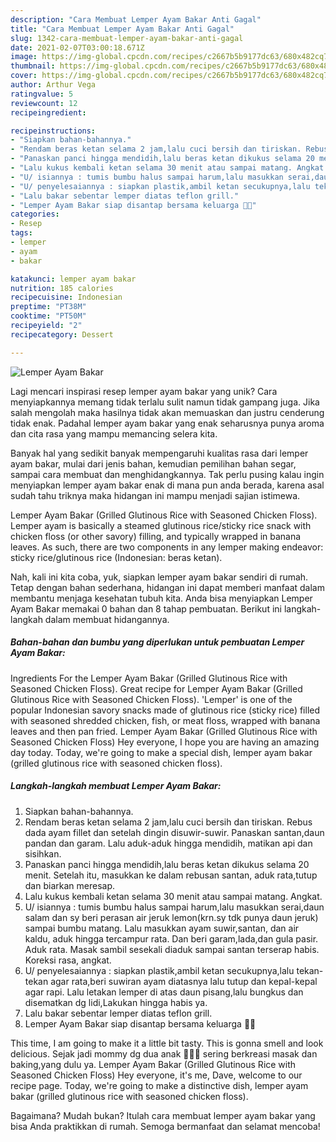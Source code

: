 ```yaml
---
description: "Cara Membuat Lemper Ayam Bakar Anti Gagal"
title: "Cara Membuat Lemper Ayam Bakar Anti Gagal"
slug: 1342-cara-membuat-lemper-ayam-bakar-anti-gagal
date: 2021-02-07T03:00:18.671Z
image: https://img-global.cpcdn.com/recipes/c2667b5b9177dc63/680x482cq70/lemper-ayam-bakar-foto-resep-utama.jpg
thumbnail: https://img-global.cpcdn.com/recipes/c2667b5b9177dc63/680x482cq70/lemper-ayam-bakar-foto-resep-utama.jpg
cover: https://img-global.cpcdn.com/recipes/c2667b5b9177dc63/680x482cq70/lemper-ayam-bakar-foto-resep-utama.jpg
author: Arthur Vega
ratingvalue: 5
reviewcount: 12
recipeingredient:

recipeinstructions:
- "Siapkan bahan-bahannya."
- "Rendam beras ketan selama 2 jam,lalu cuci bersih dan tiriskan. Rebus dada ayam fillet dan setelah dingin disuwir-suwir. Panaskan santan,daun pandan dan garam. Lalu aduk-aduk hingga mendidih, matikan api dan sisihkan."
- "Panaskan panci hingga mendidih,lalu beras ketan dikukus selama 20 menit. Setelah itu, masukkan ke dalam rebusan santan, aduk rata,tutup dan biarkan meresap."
- "Lalu kukus kembali ketan selama 30 menit atau sampai matang. Angkat."
- "U/ isiannya : tumis bumbu halus sampai harum,lalu masukkan serai,daun salam dan sy beri perasan air jeruk lemon(krn.sy tdk punya daun jeruk) sampai bumbu matang. Lalu masukkan ayam suwir,santan, dan air kaldu, aduk hingga tercampur rata. Dan beri garam,lada,dan gula pasir. Aduk rata. Masak sambil sesekali diaduk sampai santan terserap habis. Koreksi rasa, angkat."
- "U/ penyelesaiannya : siapkan plastik,ambil ketan secukupnya,lalu tekan-tekan agar rata,beri suwiran ayam diatasnya lalu tutup dan kepal-kepal agar rapi. Lalu letakan lemper di atas daun pisang,lalu bungkus dan disematkan dg lidi,Lakukan hingga habis ya."
- "Lalu bakar sebentar lemper diatas teflon grill."
- "Lemper Ayam Bakar siap disantap bersama keluarga 🙏😇"
categories:
- Resep
tags:
- lemper
- ayam
- bakar

katakunci: lemper ayam bakar 
nutrition: 185 calories
recipecuisine: Indonesian
preptime: "PT38M"
cooktime: "PT50M"
recipeyield: "2"
recipecategory: Dessert

---
```



![Lemper Ayam Bakar](https://img-global.cpcdn.com/recipes/c2667b5b9177dc63/680x482cq70/lemper-ayam-bakar-foto-resep-utama.jpg)

Lagi mencari inspirasi resep lemper ayam bakar yang unik? Cara menyiapkannya memang tidak terlalu sulit namun tidak gampang juga. Jika salah mengolah maka hasilnya tidak akan memuaskan dan justru cenderung tidak enak. Padahal lemper ayam bakar yang enak seharusnya punya aroma dan cita rasa yang mampu memancing selera kita.

Banyak hal yang sedikit banyak mempengaruhi kualitas rasa dari lemper ayam bakar, mulai dari jenis bahan, kemudian pemilihan bahan segar, sampai cara membuat dan menghidangkannya. Tak perlu pusing kalau ingin menyiapkan lemper ayam bakar enak di mana pun anda berada, karena asal sudah tahu triknya maka hidangan ini mampu menjadi sajian istimewa.

Lemper Ayam Bakar (Grilled Glutinous Rice with Seasoned Chicken Floss). Lemper ayam is basically a steamed glutinous rice/sticky rice snack with chicken floss (or other savory) filling, and typically wrapped in banana leaves. As such, there are two components in any lemper making endeavor: sticky rice/glutinous rice (Indonesian: beras ketan).


Nah, kali ini kita coba, yuk, siapkan lemper ayam bakar sendiri di rumah. Tetap dengan bahan sederhana, hidangan ini dapat memberi manfaat dalam membantu menjaga kesehatan tubuh kita. Anda bisa menyiapkan Lemper Ayam Bakar memakai 0 bahan dan 8 tahap pembuatan. Berikut ini langkah-langkah dalam membuat hidangannya.

<!--inarticleads1-->

##### Bahan-bahan dan bumbu yang diperlukan untuk pembuatan Lemper Ayam Bakar:



Ingredients For the Lemper Ayam Bakar (Grilled Glutinous Rice with Seasoned Chicken Floss). Great recipe for Lemper Ayam Bakar (Grilled Glutinous Rice with Seasoned Chicken Floss). &#39;Lemper&#39; is one of the popular Indonesian savory snacks made of glutinous rice (sticky rice) filled with seasoned shredded chicken, fish, or meat floss, wrapped with banana leaves and then pan fried. Lemper Ayam Bakar (Grilled Glutinous Rice with Seasoned Chicken Floss) Hey everyone, I hope you are having an amazing day today. Today, we&#39;re going to make a special dish, lemper ayam bakar (grilled glutinous rice with seasoned chicken floss). 

<!--inarticleads2-->

##### Langkah-langkah membuat Lemper Ayam Bakar:

1. Siapkan bahan-bahannya.
1. Rendam beras ketan selama 2 jam,lalu cuci bersih dan tiriskan. Rebus dada ayam fillet dan setelah dingin disuwir-suwir. Panaskan santan,daun pandan dan garam. Lalu aduk-aduk hingga mendidih, matikan api dan sisihkan.
1. Panaskan panci hingga mendidih,lalu beras ketan dikukus selama 20 menit. Setelah itu, masukkan ke dalam rebusan santan, aduk rata,tutup dan biarkan meresap.
1. Lalu kukus kembali ketan selama 30 menit atau sampai matang. Angkat.
1. U/ isiannya : tumis bumbu halus sampai harum,lalu masukkan serai,daun salam dan sy beri perasan air jeruk lemon(krn.sy tdk punya daun jeruk) sampai bumbu matang. Lalu masukkan ayam suwir,santan, dan air kaldu, aduk hingga tercampur rata. Dan beri garam,lada,dan gula pasir. Aduk rata. Masak sambil sesekali diaduk sampai santan terserap habis. Koreksi rasa, angkat.
1. U/ penyelesaiannya : siapkan plastik,ambil ketan secukupnya,lalu tekan-tekan agar rata,beri suwiran ayam diatasnya lalu tutup dan kepal-kepal agar rapi. Lalu letakan lemper di atas daun pisang,lalu bungkus dan disematkan dg lidi,Lakukan hingga habis ya.
1. Lalu bakar sebentar lemper diatas teflon grill.
1. Lemper Ayam Bakar siap disantap bersama keluarga 🙏😇


This time, I am going to make it a little bit tasty. This is gonna smell and look delicious. Sejak jadi mommy dg dua anak 👩🏻🧑 sering berkreasi masak dan baking,yang dulu ya. Lemper Ayam Bakar (Grilled Glutinous Rice with Seasoned Chicken Floss) Hey everyone, it&#39;s me, Dave, welcome to our recipe page. Today, we&#39;re going to make a distinctive dish, lemper ayam bakar (grilled glutinous rice with seasoned chicken floss). 

Bagaimana? Mudah bukan? Itulah cara membuat lemper ayam bakar yang bisa Anda praktikkan di rumah. Semoga bermanfaat dan selamat mencoba!
